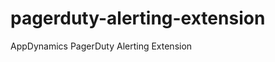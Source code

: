 pagerduty-alerting-extension
============================

AppDynamics PagerDuty Alerting Extension
